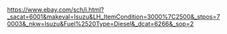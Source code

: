 https://www.ebay.com/sch/i.html?_sacat=6001&makeval=Isuzu&LH_ItemCondition=3000%7C2500&_stpos=70003&_nkw=Isuzu&Fuel%2520Type=Diesel&_dcat=6266&_sop=2
